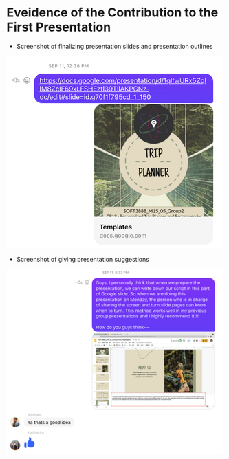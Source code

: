 # **Eveidence of the Contribution to the First Presentation**

* Screenshot of finalizing  presentation slides and presentation outlines

![send_slide_template](https://github.com/RachelYang1999/SOFT3888-Evidence/blob/main/Week5/send_slide_template.png)

* Screenshot of giving  presentation suggestions

![presentation_suggestion](https://github.com/RachelYang1999/SOFT3888-Evidence/blob/main/Week5/presentation_suggestion.png)


